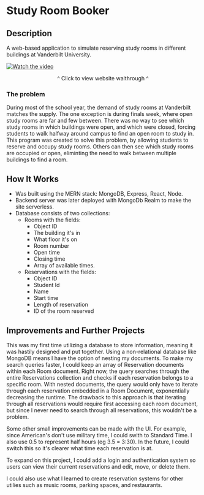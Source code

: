 # Study Room Booker
## Description
A web-based application to simulate reserving study rooms in different buildings at Vanderbilt University.

[![Watch the video](https://img.youtube.com/vi/hV6yuQxq5Ng/maxresdefault.jpg)](https://youtu.be/hV6yuQxq5Ng)
<p align="center">^ Click to view website walthrough ^</p>

### The problem

During most of the school year, the demand of study rooms at Vanderbilt matches the supply. The one exception is during finals week, where open study rooms are far and few between. There was no way to see which study rooms in which buildings were open, and which were closed, forcing students to walk halfway around campus to find an open room to study in. This program was created to solve this problem, by allowing students to reserve and occupy study rooms. Others can then see which study rooms are occupied or open, eliminting the need to walk between multiple buildings to find a room. 

## How It Works

- Was built using the MERN stack: MongoDB, Express, React, Node. 
- Backend server was later deployed with MongoDb Realm to make the site serverless.
- Database consists of two collections:
  - Rooms with the fields:
    - Object ID
    - The building it's in
    - What floor it's on
    - Room number
    - Open time
    - Closing time
    - Array of available times. 
  - Reservations with the fields:
    - Object ID
    - Student Id
    - Name
    - Start time
    - Length of reservation
    - ID of the room reserved
    
 
## Improvements and Further Projects

This was my first time utilizing a database to store information, meaning it was hastily designed and put together. Using a non-relational database like MongoDB means I have the option of nesting my documents. To make my search queries faster, I could keep an array of Reservation documents within each Room document. Right now, the query searches through the entire Reservations collection and checks if each reservation belongs to a specific room. With nested documents, the query would only have to iterate through each reservation embedded in a Room Document, exponentially decreasing the runtime. The drawback to this approach is that iterating through all reservations would require first accessing each room document, but since I never need to search through all reservations, this wouldn't be a problem.

Some other small improvements can be made with the UI. For example, since American's don't use military time, I could swith to Standard Time. I also use 0.5 to represent half hours (eg 3.5 = 3:30). In the future, I could switch this so it's clearer what time each reservation is at. 

To expand on this project, I could add a login and authentication system so users can view their current reservations and edit, move, or delete them. 

I could also use what I learned to create reservation systems for other utilies such as music rooms, parking spaces, and restaurants. 

